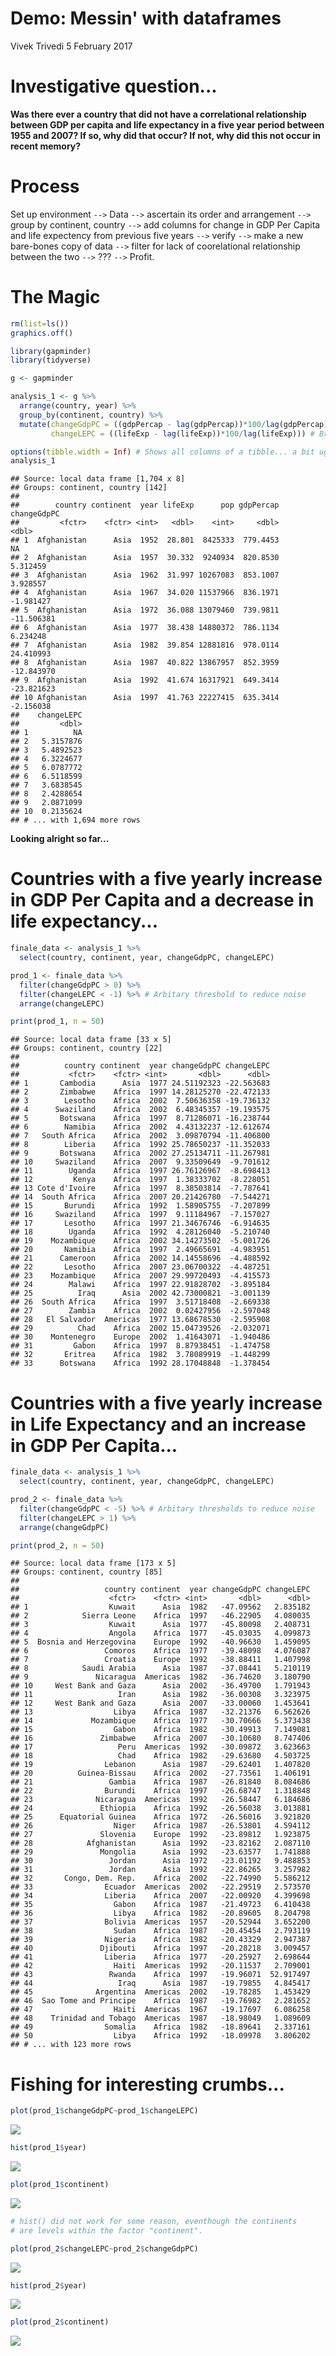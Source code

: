 Demo: Messin' with dataframes
================
Vivek Trivedi
5 February 2017

Investigative question...
=========================

**Was there ever a country that did not have a correlational relationship between GDP per capita and life expectancy in a five year period between 1955 and 2007? If so, why did that occur? If not, why did this not occur in recent memory?**

Process
=======

Set up environment `-->` Data `-->` ascertain its order and arrangement `-->` group by continent, country `-->` add columns for change in GDP Per Capita and life expectency from previous five years `-->` verify `-->` make a new bare-bones copy of data `-->` filter for lack of coorelational relationship between the two `-->` ??? `-->` Profit.

The Magic
=========

``` r
rm(list=ls())
graphics.off()

library(gapminder)
library(tidyverse)

g <- gapminder
```

``` r
analysis_1 <- g %>%
  arrange(country, year) %>%
  group_by(continent, country) %>%
  mutate(changeGdpPC = ((gdpPercap - lag(gdpPercap))*100/lag(gdpPercap)),
         changeLEPC = ((lifeExp - lag(lifeExp))*100/lag(lifeExp))) # Brackets galore

options(tibble.width = Inf) # Shows all columns of a tibble... a bit ugly though.
analysis_1
```

    ## Source: local data frame [1,704 x 8]
    ## Groups: continent, country [142]
    ## 
    ##        country continent  year lifeExp      pop gdpPercap changeGdpPC
    ##         <fctr>    <fctr> <int>   <dbl>    <int>     <dbl>       <dbl>
    ## 1  Afghanistan      Asia  1952  28.801  8425333  779.4453          NA
    ## 2  Afghanistan      Asia  1957  30.332  9240934  820.8530    5.312459
    ## 3  Afghanistan      Asia  1962  31.997 10267083  853.1007    3.928557
    ## 4  Afghanistan      Asia  1967  34.020 11537966  836.1971   -1.981427
    ## 5  Afghanistan      Asia  1972  36.088 13079460  739.9811  -11.506381
    ## 6  Afghanistan      Asia  1977  38.438 14880372  786.1134    6.234248
    ## 7  Afghanistan      Asia  1982  39.854 12881816  978.0114   24.410993
    ## 8  Afghanistan      Asia  1987  40.822 13867957  852.3959  -12.843970
    ## 9  Afghanistan      Asia  1992  41.674 16317921  649.3414  -23.821623
    ## 10 Afghanistan      Asia  1997  41.763 22227415  635.3414   -2.156038
    ##    changeLEPC
    ##         <dbl>
    ## 1          NA
    ## 2   5.3157876
    ## 3   5.4892523
    ## 4   6.3224677
    ## 5   6.0787772
    ## 6   6.5118599
    ## 7   3.6838545
    ## 8   2.4288654
    ## 9   2.0871099
    ## 10  0.2135624
    ## # ... with 1,694 more rows

**Looking alright so far...**

Countries with a five yearly increase in GDP Per Capita and a decrease in life expectancy...
============================================================================================

``` r
finale_data <- analysis_1 %>%
  select(country, continent, year, changeGdpPC, changeLEPC)

prod_1 <- finale_data %>%
  filter(changeGdpPC > 0) %>%
  filter(changeLEPC < -1) %>% # Arbitary threshold to reduce noise
  arrange(changeLEPC)

print(prod_1, n = 50)
```

    ## Source: local data frame [33 x 5]
    ## Groups: continent, country [22]
    ## 
    ##          country continent  year changeGdpPC changeLEPC
    ##           <fctr>    <fctr> <int>       <dbl>      <dbl>
    ## 1       Cambodia      Asia  1977 24.51192323 -22.563683
    ## 2       Zimbabwe    Africa  1997 14.28125270 -22.472133
    ## 3        Lesotho    Africa  2002  7.50636358 -19.736132
    ## 4      Swaziland    Africa  2002  6.48345357 -19.193575
    ## 5       Botswana    Africa  1997  8.71286071 -16.238744
    ## 6        Namibia    Africa  2002  4.43132237 -12.612674
    ## 7   South Africa    Africa  2002  3.09870794 -11.406800
    ## 8        Liberia    Africa  1992 25.78650237 -11.352033
    ## 9       Botswana    Africa  2002 27.25134711 -11.267981
    ## 10     Swaziland    Africa  2007  9.33509649  -9.701612
    ## 11        Uganda    Africa  1997 26.76126967  -8.698413
    ## 12         Kenya    Africa  1997  1.38333702  -8.228051
    ## 13 Cote d'Ivoire    Africa  1997  8.38503814  -7.787641
    ## 14  South Africa    Africa  2007 20.21426780  -7.544271
    ## 15       Burundi    Africa  1992  1.58905755  -7.207899
    ## 16     Swaziland    Africa  1997  9.11184967  -7.157027
    ## 17       Lesotho    Africa  1997 21.34676746  -6.914635
    ## 18        Uganda    Africa  1992  4.28126040  -5.210740
    ## 19    Mozambique    Africa  2002 34.14273502  -5.001726
    ## 20       Namibia    Africa  1997  2.49665691  -4.983951
    ## 21      Cameroon    Africa  2002 14.14558696  -4.488592
    ## 22       Lesotho    Africa  2007 23.06700322  -4.487251
    ## 23    Mozambique    Africa  2007 29.99720493  -4.415573
    ## 24        Malawi    Africa  1997 22.91828702  -3.895184
    ## 25          Iraq      Asia  2002 42.73000821  -3.001139
    ## 26  South Africa    Africa  1997  3.51718408  -2.669338
    ## 27        Zambia    Africa  2002  0.02427956  -2.597048
    ## 28   El Salvador  Americas  1977 13.68678530  -2.595908
    ## 29          Chad    Africa  2002 15.04739526  -2.032071
    ## 30    Montenegro    Europe  2002  1.41643071  -1.940486
    ## 31         Gabon    Africa  1997  8.87938451  -1.474758
    ## 32       Eritrea    Africa  1982  3.78089919  -1.448299
    ## 33      Botswana    Africa  1992 28.17048848  -1.378454

Countries with a five yearly increase in Life Expectancy and an increase in GDP Per Capita...
=============================================================================================

``` r
finale_data <- analysis_1 %>%
  select(country, continent, year, changeGdpPC, changeLEPC)

prod_2 <- finale_data %>%
  filter(changeGdpPC < -5) %>% # Arbitary thresholds to reduce noise
  filter(changeLEPC > 1) %>%
  arrange(changeGdpPC)

print(prod_2, n = 50)
```

    ## Source: local data frame [173 x 5]
    ## Groups: continent, country [85]
    ## 
    ##                   country continent  year changeGdpPC changeLEPC
    ##                    <fctr>    <fctr> <int>       <dbl>      <dbl>
    ## 1                  Kuwait      Asia  1982   -47.09562   2.835182
    ## 2            Sierra Leone    Africa  1997   -46.22905   4.080035
    ## 3                  Kuwait      Asia  1977   -45.80098   2.408731
    ## 4                  Angola    Africa  1977   -45.03035   4.099873
    ## 5  Bosnia and Herzegovina    Europe  1992   -40.96630   1.459095
    ## 6                 Comoros    Africa  1977   -39.48098   4.076087
    ## 7                 Croatia    Europe  1992   -38.88411   1.407998
    ## 8            Saudi Arabia      Asia  1987   -37.08441   5.210119
    ## 9               Nicaragua  Americas  1982   -36.74620   3.180790
    ## 10     West Bank and Gaza      Asia  2002   -36.49700   1.791943
    ## 11                   Iran      Asia  1982   -36.00308   3.323975
    ## 12     West Bank and Gaza      Asia  2007   -33.00060   1.453641
    ## 13                  Libya    Africa  1987   -32.21376   6.562626
    ## 14             Mozambique    Africa  1977   -30.70666   5.373438
    ## 15                  Gabon    Africa  1982   -30.49913   7.149081
    ## 16               Zimbabwe    Africa  2007   -30.10680   8.747406
    ## 17                   Peru  Americas  1992   -30.09872   3.623663
    ## 18                   Chad    Africa  1982   -29.63680   4.503725
    ## 19                Lebanon      Asia  1987   -29.62401   1.407820
    ## 20          Guinea-Bissau    Africa  2002   -27.73561   1.406191
    ## 21                 Gambia    Africa  1987   -26.81840   8.084686
    ## 22                Burundi    Africa  1997   -26.68747   1.318848
    ## 23              Nicaragua  Americas  1992   -26.58447   6.184686
    ## 24               Ethiopia    Africa  1992   -26.56038   3.013881
    ## 25      Equatorial Guinea    Africa  1972   -26.56016   3.921820
    ## 26                  Niger    Africa  1987   -26.53801   4.594112
    ## 27               Slovenia    Europe  1992   -23.89812   1.923875
    ## 28            Afghanistan      Asia  1992   -23.82162   2.087110
    ## 29               Mongolia      Asia  1992   -23.63577   1.741888
    ## 30                 Jordan      Asia  1972   -23.01192   9.488853
    ## 31                 Jordan      Asia  1992   -22.86265   3.257982
    ## 32       Congo, Dem. Rep.    Africa  2002   -22.74990   5.586212
    ## 33                Ecuador  Americas  2002   -22.29519   2.573570
    ## 34                Liberia    Africa  2007   -22.00920   4.399698
    ## 35                  Gabon    Africa  1987   -21.49723   6.410438
    ## 36                  Libya    Africa  1982   -20.89605   8.204798
    ## 37                Bolivia  Americas  1957   -20.52944   3.652200
    ## 38                  Sudan    Africa  1987   -20.45454   2.793119
    ## 39                Nigeria    Africa  1982   -20.43329   2.947387
    ## 40               Djibouti    Africa  1997   -20.28218   3.009457
    ## 41                Liberia    Africa  1977   -20.25927   2.698644
    ## 42                  Haiti  Americas  1992   -20.11537   2.709001
    ## 43                 Rwanda    Africa  1997   -19.96071  52.917497
    ## 44                   Iraq      Asia  1987   -19.79855   4.845417
    ## 45              Argentina  Americas  2002   -19.78285   1.453429
    ## 46  Sao Tome and Principe    Africa  1987   -19.76982   2.281652
    ## 47                  Haiti  Americas  1967   -19.17697   6.086258
    ## 48    Trinidad and Tobago  Americas  1987   -18.98049   1.089609
    ## 49                Somalia    Africa  1982   -18.89641   2.337161
    ## 50                  Libya    Africa  1992   -18.09978   3.806202
    ## # ... with 123 more rows

Fishing for interesting crumbs...
=================================

``` r
plot(prod_1$changeGdpPC~prod_1$changeLEPC)
```

![](2_messin_with_dataframes_files/figure-markdown_github/plot-1-1.png)

``` r
hist(prod_1$year)
```

![](2_messin_with_dataframes_files/figure-markdown_github/plot-1-2.png)

``` r
plot(prod_1$continent) 
```

![](2_messin_with_dataframes_files/figure-markdown_github/plot-1-3.png)

``` r
# hist() did not work for some reason, eventhough the continents
# are levels within the factor "continent".
```

``` r
plot(prod_2$changeLEPC~prod_2$changeGdpPC)
```

![](2_messin_with_dataframes_files/figure-markdown_github/plot-2-1.png)

``` r
hist(prod_2$year)
```

![](2_messin_with_dataframes_files/figure-markdown_github/plot-2-2.png)

``` r
plot(prod_2$continent)
```

![](2_messin_with_dataframes_files/figure-markdown_github/plot-2-3.png)

